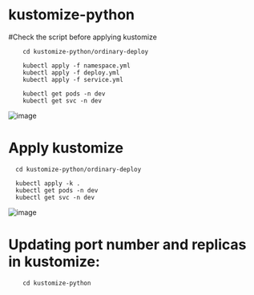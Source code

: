 # kustomize-python

#Check the script before applying kustomize

        cd kustomize-python/ordinary-deploy
    
        kubectl apply -f namespace.yml
        kubectl apply -f deploy.yml
        kubectl apply -f service.yml
        
        kubectl get pods -n dev
        kubectl get svc -n dev
  
  ![image](https://user-images.githubusercontent.com/54719289/116158588-d4559700-a6e6-11eb-92b5-7e4698ac65fa.png)


# Apply kustomize

      cd kustomize-python/ordinary-deploy
      
      kubectl apply -k .
      kubectl get pods -n dev
      kubectl get svc -n dev
      
 ![image](https://user-images.githubusercontent.com/54719289/116158588-d4559700-a6e6-11eb-92b5-7e4698ac65fa.png)
 
 
 # Updating port number and replicas in kustomize:
 
        cd kustomize-python
        
        
      
    
    
  
      
      
        
